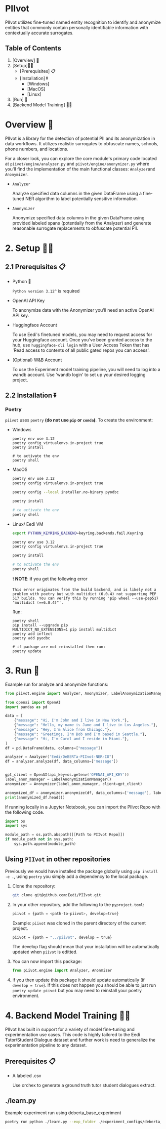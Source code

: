 # PIIvot
PIIvot utilizes fine-tuned named entity recognition to identify and anonymize entities that commonly contain personally identifiable information with contextually accurate surrogates.


## Table of Contents

1. [Overview] 📖
2. [Setup]🧑‍🔬
    - [Prerequisites] 📋
    - [Installation] ⏬
        - [Windows]
        - [MacOS]
        - [Linux]
3. [Run] 🏃
4. [Backend Model Training] 🏋️‍♂️

# Overview <a id="overview"></a> 📖

PIIvot is a library for the detection of potential PII and its anonymization in data workflows. It utilizes realistic surrogates to obfuscate names, schools, phone numbers, and locations.

For a closer look, you can explore the core module's primary code located at `piivot/engine/analyzer.py` and `piivot/engine/anonymizer.py` where you'll find the implementation of the main functional classes: `Analyzer`and `Anonymizer`.

- `Analyzer`
    
    Analyze specified data columns in the given DataFrame using a fine-tuned NER algorithm to label potentially sensitive information.
    
- `Anonymizer`
    
    Anonymize specified data columns in the given DataFrame using provided labeled spans (potentially from the Analyzer) and generate reasonable surrogate replacements to obfuscate potential PII.
    

# 2. Setup <a id="setup"></a> 🧑‍🔬

## 2.1 Prerequisites <a id="prereq"></a> 📋

- Python 🐍
    
    `Python version 3.12^` is required
    
- OpenAI API Key
    
    To anonymize data with the Anonymizer you’ll need an active OpenAI API key.

- Huggingface Account
  
    To use Eedi's finetuned models, you may need to request access for your Huggingface account. Once you've been granted access to the hub, use `huggingface-cli login` with a User Access Token that has 'Read access to contents of all public gated repos you can access'.
  
- (Optional) W&B Account

    To use the Experiment model training pipeline, you will need to log into a wandb account. Use 'wandb login' to set up your desired logging project.
## 2.2 Installation <a id="installation"></a> ⏬

### Poetry

`piivot` uses `poetry` **(do not use `pip` or `conda`)**.
To create the environment:

- Windows <a id="windows"></a>
    
    ```
    poetry env use 3.12
    poetry config virtualenvs.in-project true
    poetry install
    
    # to activate the env
    poetry shell
    
    ```
    
- MacOS <a id="mac"></a>
    
    ```bash
    poetry env use 3.12
    poetry config virtualenvs.in-project true
    
    poetry config --local installer.no-binary pyodbc
    
    poetry install
    
    # to activate the env
    poetry shell
    
    ```
    
- Linux/ Eedi VM <a id="linux"></a>
    
    ```bash
    export PYTHON_KEYRING_BACKEND=keyring.backends.fail.Keyring
    
    poetry env use 3.12
    poetry config virtualenvs.in-project true
    
    poetry install
    
    # to activate the env
    poetry shell
    
    ```
    
    ❗ **NOTE**:
    if you get the following error
    
    ```
    This error originates from the build backend, and is likely not a problem with poetry but with multidict (6.0.4) not supporting PEP 517 builds. You can verify this by running 'pip wheel --use-pep517 "multidict (==6.0.4)"'.
    
    ```
    
    Run:
    
    ```
    poetry shell
    pip install --upgrade pip
    MULTIDICT_NO_EXTENSIONS=1 pip install multidict
    poetry add inflect
    poetry add pyodbc
    
    # if package are not reinstalled then run:
    poetry update
    
    ```
    

# 3. Run 🏃<a id="run"></a>

Example run for analyze and anonymize functions:

```python
from piivot.engine import Analyzer, Anonymizer, LabelAnonymizationManager

from openai import OpenAI
import pandas as pd

data = [
    {"message": "Hi, I'm John and I live in New York."},
    {"message": "Hello, my name is Jane and I live in Los Angeles."},
    {"message": "Hey, I'm Alice from Chicago."},
    {"message": "Greetings, I'm Bob and I'm based in Seattle."},
    {"message": "Hi, I'm Carol and I reside in Miami."},
]
df = pd.DataFrame(data, columns=["message"])

analyzer = Analyzer("Eedi/DeBERTa-PIIvot-NER-IO")
df = analyzer.analyze(df, data_columns=['message'])


gpt_client = OpenAI(api_key=os.getenv('OPENAI_API_KEY'))
label_anon_manager = LabelAnonymizationManager()
anonymizer = Anonymizer(label_anon_manager, client=gpt_client)

anonymized_df = anonymizer.anonymize(df, data_columns=['message'], label_columns=['message_labels'])
print(anonymized_df.head())
```

If running locally in a Jupyter Notebook, you can import the PIIvot Repo with the following code.

```python
import os
import sys

module_path = os.path.abspath([[Path to PIIvot Repo]])
if module_path not in sys.path:
    sys.path.append(module_path)
```

## Using `PIIvot` in other repositories <a id=otherRepo></a>

Previously we would have installed the package globally using `pip install -e .`, using `poetry` you simply add a dependency to the local package.

1. Clone the repository:
    
    ```bash
    git clone git@github.com:Eedi/PIIvot.git
    
    ```
    
2. In your other repository, add the following to the `pyproject.toml`:
    
    ```python
    piivot = {path = <path-to-piivot>, develop=true}
    
    ```
    
    Example:
    `piivot` was cloned in the parent directory of the current project.
    
    ```bash
    piivot = {path = "../piivot", develop = true}
    
    ```
    
    The develop flag should mean that your installation will be automatically updated when `piivot` is editted.
    
3. You can now import this package:
    
    ```python
    from piivot.engine import Analyzer, Anonmizer
    
    ```
    
5. If you then update this package it should update automatically (if `develop = true`). If this does not happen you should be able to just run `poetry update piivot` but you may need to reinstall your poetry environment.

# 4. Backend Model Training 🏋️‍♂️<a id="experimentation"></a>

PIIvot has built in support for a variety of model fine-tuning and experimentation use cases. This code is highly tailored to the Eedi Tutor/Student Dialogue dataset and further work is need to generalize the experimentation pipeline to any dataset.

## Prerequisites <a id="prereq"></a> 📋

- A labeled .csv

    Use orchex to generate a ground truth tutor student dialogues extract.

## ./learn.py

Example experiment run using deberta_base_experiment

```bash
poetry run python ./learn.py --exp_folder ./experiment_configs/deberta_base_experiment --data_filepath [[data_filepath]]

```


